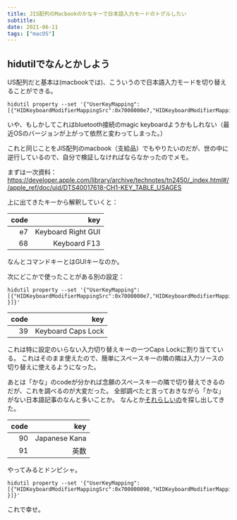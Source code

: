 ```yaml
---
title: JIS配列のMacbookのかなキーで日本語入力モードのトグルしたい
subtitle:
date: 2021-06-11
tags: ["macOS"]
---
```

## hidutilでなんとかしよう

US配列だと基本は(macbookでは)、こういうので日本語入力モードを切り替えることができる。

```
hidutil property --set '{"UserKeyMapping":[{"HIDKeyboardModifierMappingSrc":0x7000000e7,"HIDKeyboardModifierMappingDst":0x700000068}]}'
```

いや、もしかしてこれはbluetooth接続のmagic keyboardようかもしれない（最近OSのバージョンが上がって依然と変わってしまった。）

これと同じことをJIS配列のmacbook（支給品）でもやりたいのだが、世の中に逆行しているので、自分で検証しなければならなかったのでメモ。

まずは一次資料： https://developer.apple.com/library/archive/technotes/tn2450/_index.html#//apple_ref/doc/uid/DTS40017618-CH1-KEY_TABLE_USAGES

上に出てきたキーから解釈していくと：

| code |                 key |
|-----:|--------------------:|
|   e7 |  Keyboard Right GUI |
|   68 |  Keyboard F13       |

なんとコマンドキーとはGUIキーなのか。

次にどこかで使ったことがある別の設定：

```
hidutil property --set '{"UserKeyMapping":[{"HIDKeyboardModifierMappingSrc":0x7000000e7,"HIDKeyboardModifierMappingDst":0x700000039 }]}'
```

| code |                 key |
|-----:|--------------------:|
|   39 |  Keyboard Caps Lock |

これは特に設定のいらない入力切り替えキーの一つCaps Lockに割り当てている。
これはそのまま使えたので、簡単にスペースキーの隣の隣は入力ソースの切り替えに使えるようになった。


あとは「かな」のcodeが分かれば念願のスペースキーの隣で切り替えできるのだが、これを調べるのが大変だった。
全部調べたと言っておきながら「かな」がない日本語記事のなんと多いことか。
なんとか[それらしいの](https://qiita.com/nariya/items/0065c630653573ae7268)を探し出してきた。

| code |                 key |
|-----:|--------------------:|
|   90 |       Japanese Kana |
|   91 |                英数 |

やってみるとドンピシャ。

```
hidutil property --set '{"UserKeyMapping":[{"HIDKeyboardModifierMappingSrc":0x700000090,"HIDKeyboardModifierMappingDst":0x700000039 }]}'
```

これで幸せ。
